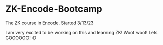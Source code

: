 # ZK-Encode-Bootcamp
The ZK course in Encode. Started 3/13/23

I am very excited to be working on this and learning ZK! Woot woot! Lets GOOOOOO! :D

